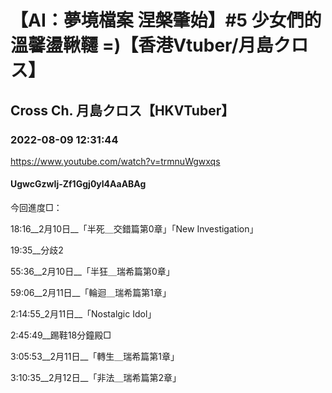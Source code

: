 # 【AI：夢境檔案 涅槃肇始】#5 少女們的溫馨盪鞦韆 =)【香港Vtuber/月島クロス】

## Cross Ch. 月島クロス【HKVTuber】

### 2022-08-09 12:31:44

https://www.youtube.com/watch?v=trmnuWgwxqs

#### UgwcGzwIj-Zf1Ggj0yl4AaABAg

今回進度□：







18:16__2月10日__「半死＿交錯篇第0章」「New Investigation」



19:35__分歧2





55:36__2月10日__「半狂＿瑞希篇第0章」







59:06__2月11日__「輪迴＿瑞希篇第1章」



2:14:55_2月11日__「Nostalgic Idol」



2:45:49__踢鞋18分鐘殿□



3:05:53__2月11日__「轉生＿瑞希篇第1章」







3:10:35__2月12日__「非法＿瑞希篇第2章」

